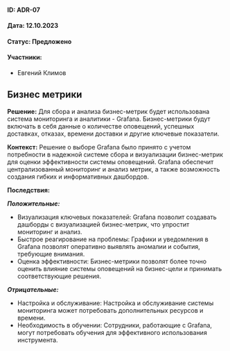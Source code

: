 #### ID: ADR-07

#### Дата: 12.10.2023

#### Статус: Предложено

#### Участники:
* Евгений Климов

## Бизнес метрики

**Решение:** Для сбора и анализа бизнес-метрик будет использована система мониторинга и аналитики - Grafana. Бизнес-метрики будут включать в себя данные о количестве оповещений, успешных доставках, отказах, времени доставки и другие ключевые показатели.

**Контекст:** Решение о выборе Grafana было принято с учетом потребности в надежной системе сбора и визуализации бизнес-метрик для оценки эффективности системы оповещений. Grafana обеспечит централизованный мониторинг и анализ метрик, а также возможность создания гибких и информативных дашбордов.

**Последствия:**

***Положительные:***
- Визуализация ключевых показателей: Grafana позволит создавать дашборды с визуализацией бизнес-метрик, что упростит мониторинг и анализ.
- Быстрое реагирование на проблемы: Графики и уведомления в Grafana позволят оперативно выявлять аномалии и события, требующие внимания.
- Оценка эффективности: Бизнес-метрики позволят более точно оценить влияние системы оповещений на бизнес-цели и принимать соответствующие решения.

***Отрицательные:***
- Настройка и обслуживание: Настройка и обслуживание системы мониторинга может потребовать дополнительных ресурсов и времени.
- Необходимость в обучении: Сотрудники, работающие с Grafana, могут потребовать обучения для эффективного использования инструмента.